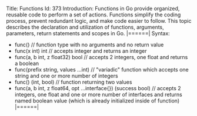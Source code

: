 Title: Functions
Id: 373
Introduction:
Functions in Go provide organized, reusable code to perform a set of actions. Functions simplify the coding process, prevent redundant logic, and make code easier to follow. This topic describes the declaration and utilization of functions, arguments, parameters, return statements and scopes in Go.
|======|
Syntax:
- func() // function type with no arguments and no return value
- func(x int) int // accepts integer and returns an integer
- func(a, b int, z float32) bool // accepts 2 integers, one float and returns a boolean
- func(prefix string, values ...int) // "variadic" function which accepts one string and one or more number of integers
- func() (int, bool) // function returning two values
- func(a, b int, z float64, opt ...interface{}) (success bool) // accepts 2 integers, one float and one or more number of interfaces and returns named boolean value (which is already initialized inside of function)
|======|
